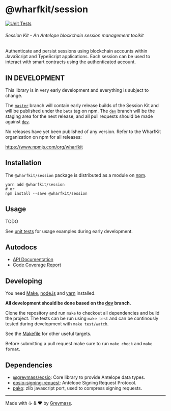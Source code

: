 # @wharfkit/session

[![Unit Tests](https://github.com/wharfkit/session/actions/workflows/test.yml/badge.svg)](https://github.com/wharfkit/session/actions/workflows/test.yml?query=branch%3Amain)

###### Session Kit - An Antelope blockchain session management toolkit

Authenticate and persist sessions using blockchain accounts within JavaScript and TypeScript applications. Each session can be used to interact with smart contracts using the authenticated account.

## IN DEVELOPMENT

This library is in very early development and everything is subject to change.

The [`master`](https://github.com/wharfkit/session) branch will contain early release builds of the Session Kit and will be published under the `beta` tag on npm. The [`dev`](https://github.com/wharfkit/session/tree/dev) branch will be the staging area for the next release, and all pull requests should be made against [`dev`](https://github.com/wharfkit/session/tree/dev).

No releases have yet been published of any version. Refer to the WharfKit organization on npm for all releases:

https://www.npmjs.com/org/wharfkit

## Installation

The `@wharfkit/session` package is distributed as a module on [npm](https://www.npmjs.com/package/PACKAGE).

```
yarn add @wharfkit/session
# or
npm install --save @wharfkit/session
```

## Usage

TODO

See [unit tests](https://github.com/wharfkit/session/tree/main/test) for usage examples during early development.

## Autodocs

-   [API Documentation](https://wharfkit.github.io/session/)
-   [Code Coverage Report](https://wharfkit.github.io/session/coverage/)

## Developing

You need [Make](https://www.gnu.org/software/make/), [node.js](https://nodejs.org/en/) and [yarn](https://classic.yarnpkg.com/en/docs/install) installed.

**All development should be done based on the [dev](https://github.com/wharfkit/session/tree/dev) branch.**

Clone the repository and run `make` to checkout all dependencies and build the project. The tests can be run using `make test` and can be continously tested during development with `make test/watch`.

See the [Makefile](./Makefile) for other useful targets.

Before submitting a pull request make sure to run `make check` and `make format`.

## Dependencies

-   [@greymass/eosio](https://github.com/greymass/eosio): Core library to provide Antelope data types.
-   [eosio-signing-request](https://github.com/greymass/eosio-signing-request): Antelope Signing Request Protocol.
-   [pako](https://github.com/nodeca/pako): zlib javascript port, used to compress signing requests.

---

Made with ☕️ & ❤️ by [Greymass](https://greymass.com).
